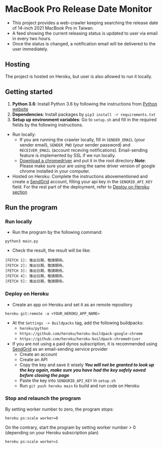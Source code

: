 # MacBook Pro Release Date Monitor
- This project provides a web-crawler keeping searching the release date of 14-inch 2021 MacBook Pro in Taiwan.
- A feed showing the current releasing status is updated to user via email in every two hours.
- Once the status is changed, a notification email will be delivered to the user immediately.

## Hosting
The project is hosted on Heroku, but user is also allowed to run it locally.

## Getting started
1. **Python 3.6**: Install Python 3.6 by following the instructions from [Python website](https://www.python.org/downloads/)
2. **Dependencies**: Install packages by ```pip3 install -r requirements.txt```
3. **Setup up environment variables**: Go to ```setup.sh``` and fill in the required fields by the following instructions.
- Run locally: 
    - If you are running the crawler locally, fill in ```SENDER_EMAIL``` (your sender email), ```SENDER_PWD``` (your sender password) and ```RECEIVER_EMAIL``` (account receving notifications). Email-sending feature is implemented by SSL if we run locally.
    - [Download a chromedriver](https://chromedriver.chromium.org/) and put it in the root directory
    ***Note***: Please make sure your are using the same driver version of google chrome installed in your computer.
- Hosted on Heroku: Complete the instructions abovementioned and create a [SendGrid](https://sendgrid.com/) account, filling your api key in the ```SENGRID_API_KEY``` field. For the rest part of the deployment, refer to [Deploy on Heroku section](Deploy-on-Heroku)

## Run the program
### Run locally
- Run the program by the following command:
```
python3 main.py
```
- Check the result, the result will be like:
```
[FETCH 1]: 推出日期，敬請期待。
[FETCH 2]: 推出日期，敬請期待。
[FETCH 3]: 推出日期，敬請期待。
[FETCH 4]: 推出日期，敬請期待。
[FETCH 5]: 推出日期，敬請期待。
```
### Deploy on Heroku
- Create an app on Heroku and set it as an remote repository
```
heroku git:remote -a <YOUR_HEROKU_APP_NAME>
```
- At the ```Settings -> Buildpacks``` tag, add the following buildpacks:
    - ```heroku/python```
    - ```https://github.com/heroku/heroku-buildpack-google-chrome```
    - ```https://github.com/heroku/heroku-buildpack-chromedriver```
- If you are not using a paid dynos subscription, it is recommended using [SendGrid](https://sendgrid.com/) as an email-sending service provider
    - Create an account
    - Create an API
    - Copy the key and save it wisely ***You will not be granted to look up the key again, make sure you have had the key safely saved before closing the page***
    - Paste the key into ```SENDGRID_API_KEY``` in ```setup.sh```
    - Run ```git push heroku main``` to build and run code on Heroku

### Stop and relaunch the program
By setting worker number to zero, the program stops:
```
heroku ps:scale worker=0
```
On the contrary, start the program by setting worker number > 0 (depending on your Heroku subscription plan)
```
heroku ps:scale worker=1
```

